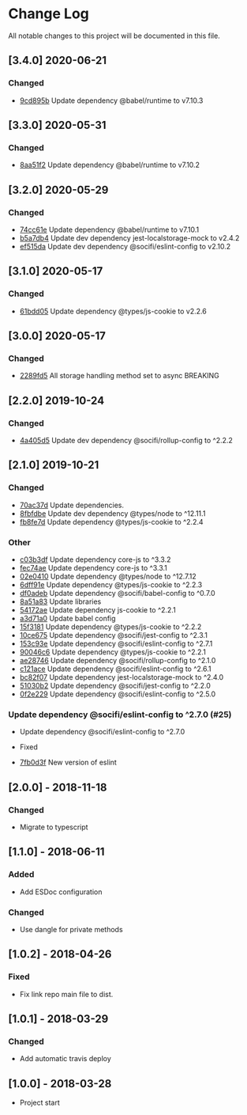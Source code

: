 # Change Log
All notable changes to this project will be documented in this file.

## [3.4.0] 2020-06-21
### Changed
- [9cd895b](https://github.com/fabulator/storage-keeper/commit/9cd895b90e07e6a4206be104a047dfba2eb7430c) Update dependency @babel/runtime to v7.10.3

## [3.3.0] 2020-05-31
### Changed
- [8aa51f2](https://github.com/fabulator/storage-keeper/commit/8aa51f2aa5f3be4a2cecc04b8cc5cc17aaf800db) Update dependency @babel/runtime to v7.10.2

## [3.2.0] 2020-05-29
### Changed
- [74cc61e](https://github.com/fabulator/storage-keeper/commit/74cc61e3225dbccb321700af1dfb3b788130a803) Update dependency @babel/runtime to v7.10.1
- [b5a7db4](https://github.com/fabulator/storage-keeper/commit/b5a7db44be41acf2e8c8dcf2e62c1b2f444f09f7) Update dev dependency jest-localstorage-mock to v2.4.2 
- [ef515da](https://github.com/fabulator/storage-keeper/commit/ef515da6d5d2f178ea09aa078cf1dd6a0d35dfe5) Update dev dependency @socifi/eslint-config to v2.10.2 

## [3.1.0] 2020-05-17
### Changed
- [61bdd05](https://github.com/fabulator/storage-keeper/commit/61bdd05f3a7adcb529d06f1d2fee0122795c1537) Update dependency @types/js-cookie to v2.2.6

## [3.0.0] 2020-05-17
### Changed
- [2289fd5](https://github.com/fabulator/storage-keeper/commit/2289fd52cd8a2448d0521a6fc0db07d3ae59e108) All storage handling method set to async BREAKING

## [2.2.0] 2019-10-24
### Changed
- [4a405d5](https://github.com/fabulator/storage-keeper/commit/4a405d527ca86811f355e4b0efc5d6a739f7a625) Update dev dependency @socifi/rollup-config to ^2.2.2

## [2.1.0] 2019-10-21
### Changed
- [70ac37d](https://github.com/fabulator/storage-keeper/commit/70ac37d2f1a4a641d03cc7f941ff40516abc84d1) Update dependencies.
- [8fbfdbe](https://github.com/fabulator/storage-keeper/commit/8fbfdbe9d6d33f5be757a73bfea9b6e2324f0aa5) Update dev dependency @types/node to ^12.11.1 
- [fb8fe7d](https://github.com/fabulator/storage-keeper/commit/fb8fe7d5708ec254084672976551d05054427dd9) Update dependency @types/js-cookie to ^2.2.4

### Other
- [c03b3df](https://github.com/fabulator/storage-keeper/commit/c03b3dfa011cc6a0a5327a5af37165130670a1ec) Update dependency core-js to ^3.3.2
- [fec74ae](https://github.com/fabulator/storage-keeper/commit/fec74ae6dafbb468aa17d35014cf360a6d994bf4) Update dependency core-js to ^3.3.1
- [02e0410](https://github.com/fabulator/storage-keeper/commit/02e0410bb7c87bce634dbb80c8e86c4eace996c1) Update dependency @types/node to ^12.7.12
- [6dff91e](https://github.com/fabulator/storage-keeper/commit/6dff91e0f3250ad8fae31a17d10c86f0960bd05b) Update dependency @types/js-cookie to ^2.2.3
- [df0adeb](https://github.com/fabulator/storage-keeper/commit/df0adebb96e705da2b154c3ae514a215286df60f) Update dependency @socifi/babel-config to ^0.7.0
- [8a51a83](https://github.com/fabulator/storage-keeper/commit/8a51a8349a11c77e2e8d79e2d0a39299b346ea9a) Update libraries
- [54172ae](https://github.com/fabulator/storage-keeper/commit/54172ae216cdd9b632ee100bfd3b20f3ffc572bb) Update dependency js-cookie to ^2.2.1
- [a3d71a0](https://github.com/fabulator/storage-keeper/commit/a3d71a0b25c8c6b7f6c8d36bf399b73937740517) Update babel config
- [15f3181](https://github.com/fabulator/storage-keeper/commit/15f318149f44dcd321d1bc4757205e036397ddb5) Update dependency @types/js-cookie to ^2.2.2
- [10ce675](https://github.com/fabulator/storage-keeper/commit/10ce675b5b061648d4026274d932cab6f67ef1ff) Update dependency @socifi/jest-config to ^2.3.1
- [153c93e](https://github.com/fabulator/storage-keeper/commit/153c93e9d1e511cb0310bec2f0a6017018386109) Update dependency @socifi/eslint-config to ^2.7.1
- [90046c6](https://github.com/fabulator/storage-keeper/commit/90046c6a89556d83c55579d256191a76c5d33d99) Update dependency @types/js-cookie to ^2.2.1
- [ae28746](https://github.com/fabulator/storage-keeper/commit/ae28746473b197e5dc8e52a8067059e1e54ce0f0) Update dependency @socifi/rollup-config to ^2.1.0
- [c121ace](https://github.com/fabulator/storage-keeper/commit/c121acee16af44b7e0e7adafebf810fa3fcc7546) Update dependency @socifi/eslint-config to ^2.6.1
- [bc82f07](https://github.com/fabulator/storage-keeper/commit/bc82f07c87e5b68d98514323897d87cb2c462432) Update dependency jest-localstorage-mock to ^2.4.0
- [51030b2](https://github.com/fabulator/storage-keeper/commit/51030b2b84121fc033723bb43aec226719fe323a) Update dependency @socifi/jest-config to ^2.2.0
- [0f2e229](https://github.com/fabulator/storage-keeper/commit/0f2e22909279a99e424001635cb0e29f371fea0d) Update dependency @socifi/eslint-config to ^2.5.0

### Update dependency @socifi/eslint-config to ^2.7.0 (#25)

* Update dependency @socifi/eslint-config to ^2.7.0

* Fixed
- [7fb0d3f](https://github.com/fabulator/storage-keeper/commit/7fb0d3f1d8485bf3046efdd669b6eabb7be1e719) New version of eslint

## [2.0.0] - 2018-11-18
### Changed
- Migrate to typescript


## [1.1.0] - 2018-06-11
### Added
- Add ESDoc configuration

### Changed
- Use dangle for private methods

## [1.0.2] - 2018-04-26
### Fixed
- Fix link repo main file to dist.

## [1.0.1] - 2018-03-29
### Changed
- Add automatic travis deploy

## [1.0.0] - 2018-03-28
- Project start
